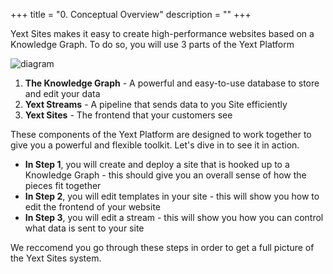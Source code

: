 +++
title = "0. Conceptual Overview"
description = ""
+++

Yext Sites makes it easy to create high-performance websites based on a Knowledge Graph.
To do so, you will use 3 parts of the Yext Platform 


![diagram](/images/diagram1.png)


1. **The Knowledge Graph** - A powerful and easy-to-use database to store and edit your data 
2. **Yext Streams** - A pipeline that sends data to you Site efficiently  
3. **Yext Sites** -  The frontend that your customers see  

These components of the Yext Platform are designed to work together to give you a powerful and flexible toolkit. Let's dive in to see it in action. 

- **In Step 1**, you will create and deploy a site that is hooked up to a Knowledge Graph - this should give you an overall sense of how the pieces fit together  
- **In Step 2**, you will edit templates in your site - this will show you how to edit the frontend of your website  
- **In Step 3**, you will edit a stream - this will show you how you can control what data is sent to your site

We reccomend you go through these steps in order to get a full picture of the Yext Sites system. 